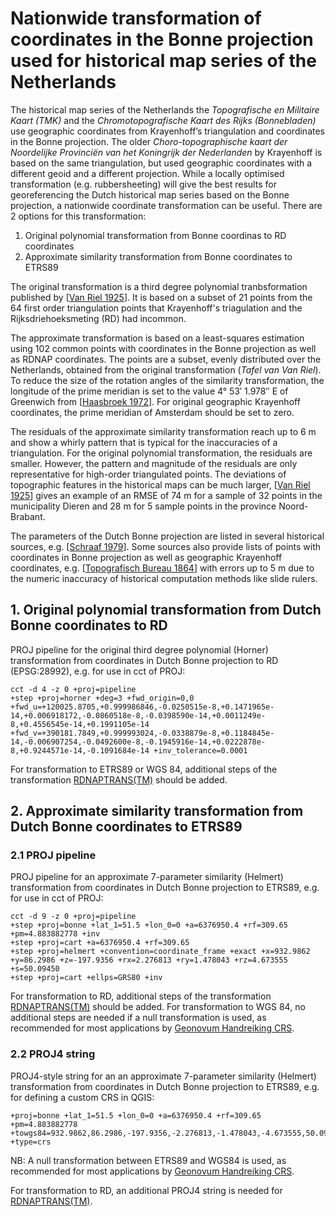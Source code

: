 # Nationwide transformation of coordinates in the Bonne projection used for historical map series of the Netherlands
The historical map series of the Netherlands the *Topografische en Militaire Kaart (TMK)* and the *Chromotopografische Kaart des Rijks (Bonnebladen)* use geographic coordinates from Krayenhoff’s triangulation and coordinates in the Bonne projection. The older *Choro-topographische kaart der Noordelijke Provinciën van het Koningrijk der Nederlanden* by Krayenhoff is based on the same triangulation, but used geographic coordinates with a different geoid and a different projection. While a locally optimised transformation (e.g. rubbersheeting) will give the best results for georeferencing the Dutch historical map series based on the Bonne projection, a nationwide coordinate transformation can be useful. There are 2 options for this transformation:

1. Original polynomial transformation from Bonne coordinas to RD coordinates
2. Approximate similarity transformation from Bonne coordinates to ETRS89

The original transformation is a third degree polynomial tranbsformation published by [[Van Riel 1925](https://dehollandsecirkel.courant.nu/periodicals/TKL/1925)]. It is based on a subset of 21 points from the 64 first order triangulation points that Krayenhoff's triagulation and the Rijksdriehoeksmeting (RD) had incommon.

The approximate transformation is based on a least-squares estimation using 102 common points with coordinates in the Bonne projection as well as RDNAP coordinates. The points are a subset, evenly distributed over the Netherlands, obtained from the original transformation (*Tafel van Van Riel*). To reduce the size of the rotation angles of the similarity transformation, the longitude of the prime meridian is set to the value 4° 53′ 1.978″ E of Greenwich from [[Haasbroek 1972](https://ncgeo.nl/downloads/16Haasbroek.pdf)]. For original geographic Krayenhoff coordinates, the prime meridian of Amsterdam should be set to zero. 

The residuals of the approximate similarity transformation reach up to 6 m and show a whirly pattern that is typical for the inaccuracies of a triangulation. For the original polynomial transformation, the residuals are smaller. However, the pattern and magnitude of the residuals are only representative for high-order triangulated points. The deviations of topographic features in the historical maps can be much larger, [[Van Riel 1925](https://dehollandsecirkel.courant.nu/periodicals/TKL/1925)] gives an example of an RMSE of 74 m for a sample of 32 points in the municipality Dieren and 28 m for 5 sample points in the province Noord-Brabant.

The parameters of the Dutch Bonne projection are listed in several historical sources, e.g. [[Schraaf 1979](https://ncgeo.nl/downloads/23VanDerSchraaf.pdf)]. Some sources also provide lists of points with coordinates in Bonne projection as well as geographic Krayenhoff coordinates, e.g. [[Topografisch Bureau 1864](https://www.google.nl/search?q=Meetkunstige+beschrijving+van+het+Koningrijk+der+Nederlanden&tbm=bks)] with errors up to 5 m due to the numeric inaccuracy of historical computation methods like slide rulers.

## 1. Original polynomial transformation from Dutch Bonne coordinates to RD
PROJ pipeline for the original third degree polynomial (Horner) transformation from coordinates in Dutch Bonne projection to RD (EPSG:28992), e.g. for use in cct of PROJ:
```
cct -d 4 -z 0 +proj=pipeline
+step +proj=horner +deg=3 +fwd_origin=0,0 +fwd_u=+120025.8705,+0.999986846,-0.0250515e-8,+0.1471965e-14,+0.006918172,-0.0860518e-8,-0.0398590e-14,+0.0011249e-8,+0.4556545e-14,+0.1991105e-14 +fwd_v=+390181.7849,+0.999993024,-0.0338879e-8,+0.1184845e-14,-0.006907254,-0.0492600e-8,-0.1945916e-14,+0.0222878e-8,+0.9244571e-14,-0.1091684e-14 +inv_tolerance=0.0001
```

For transformation to ETRS89 or WGS 84, additional steps of the transformation [RDNAPTRANS(TM)](https://nsgi.nl/) should be added.

## 2. Approximate similarity transformation from Dutch Bonne coordinates to ETRS89 
### 2.1 PROJ pipeline
PROJ pipeline for an approximate 7-parameter similarity (Helmert) transformation from coordinates in Dutch Bonne projection to ETRS89, e.g. for use in cct of PROJ:

```
cct -d 9 -z 0 +proj=pipeline 
+step +proj=bonne +lat_1=51.5 +lon_0=0 +a=6376950.4 +rf=309.65 +pm=4.883882778 +inv 
+step +proj=cart +a=6376950.4 +rf=309.65
+step +proj=helmert +convention=coordinate_frame +exact +x=932.9862 +y=86.2986 +z=-197.9356 +rx=2.276813 +ry=1.478043 +rz=4.673555 +s=50.09450 
+step +proj=cart +ellps=GRS80 +inv
```

For transformation to RD, additional steps of the transformation [RDNAPTRANS(TM)](https://nsgi.nl/) should be added. For transformation to WGS 84, no additional steps are needed if a null transformation is used, as recommended for most applications by [Geonovum Handreiking CRS](https://docs.geostandaarden.nl/crs/crs/). 

### 2.2 PROJ4 string
PROJ4-style string for an an approximate 7-parameter similarity (Helmert) transformation from coordinates in Dutch Bonne projection to ETRS89, e.g. for defining a custom CRS in QGIS: 
```
+proj=bonne +lat_1=51.5 +lon_0=0 +a=6376950.4 +rf=309.65 +pm=4.883882778 +towgs84=932.9862,86.2986,-197.9356,-2.276813,-1.478043,-4.673555,50.09450 +type=crs
```

NB: A null transformation between ETRS89 and WGS84 is used, as recommended for most applications by [Geonovum Handreiking CRS](https://docs.geostandaarden.nl/crs/crs/). 

For transformation to RD, an additional PROJ4 string is needed for [RDNAPTRANS(TM)](https://nsgi.nl/).

